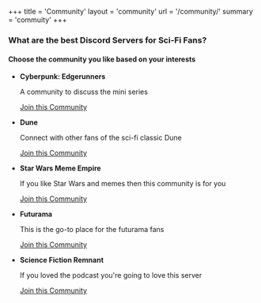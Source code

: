 +++
title = 'Community'
layout = 'community'
url = '/community/'
summary = 'commuity'
+++

<!-- ## join thefirst discord link
[Join the Server](https://discord.gg/DQrrG9uv)

[[profileMode.buttons]]
name = "Join the network"
url = "https://discord.gg/DQrrG9uv" -->

### What are the best Discord Servers for Sci-Fi Fans?
#### Choose the community you like based on your interests

- **Cyberpunk: Edgerunners**  

    A community to discuss the mini series

    [Join this Community](https://discord.gg/jwbJTtps)
  
- **Dune**  

    Connect with other fans of the sci-fi classic Dune  

    [Join this Community](https://discord.gg/rsTKywNZ)
  
- **Star Wars Meme Empire**  

    If you like Star Wars and memes then this community is for you  

    [Join this Community](https://discord.gg/BRJBZR4T)

- **Futurama**  

    This is the go-to place for the futurama fans  

    [Join this Community](https://discord.gg/d7N8Bsjy)

- **Science Fiction Remnant**  

    If you loved the podcast you're going to love this server  

    [Join this Community](https://discord.gg/NJxbcmNF)
